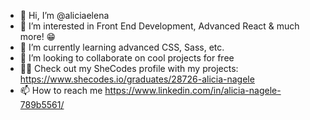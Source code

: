 - 👋 Hi, I’m @aliciaelena
- 👀 I’m interested in Front End Development, Advanced React & much more! 😁
- 🌱 I’m currently learning advanced CSS, Sass, etc.
- 💞️ I’m looking to collaborate on cool projects for free
- 👩‍💻 Check out my SheCodes profile with my projects: https://www.shecodes.io/graduates/28726-alicia-nagele
- 📫 How to reach me https://www.linkedin.com/in/alicia-nagele-789b5561/

<!---
aliciaelena/aliciaelena is a ✨ special ✨ repository because its `README.md` (this file) appears on your GitHub profile.
You can click the Preview link to take a look at your changes.
--->
